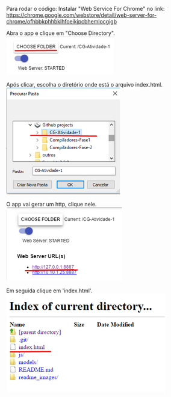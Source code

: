 Para rodar o código:
Instalar "Web Service For Chrome" no link:<br/>
https://chrome.google.com/webstore/detail/web-server-for-chrome/ofhbbkphhbklhfoeikjpcbhemlocgigb

Abra o app e clique em "Choose Directory".<br />
![Alt text](/readme_images/folder.jpg?raw=true)<br/>

Após clicar, escolha o diretório onde está o arquivo index.html.<br />
![Alt text](/readme_images/folder2.jpg?raw=true)<br/>

O app vai gerar um http, clique nele.<br />
![Alt text](/readme_images/folder3.jpg?raw=true)<br/>

Em seguida clique em 'index.html'.<br/>
![Alt text](/readme_images/folder4.jpg?raw=true)<br/>